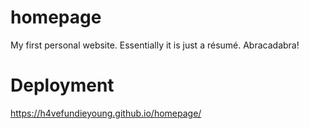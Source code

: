 # homepage
My first personal website. Essentially it is just a résumé.
Abracadabra!

# Deployment
https://h4vefundieyoung.github.io/homepage/